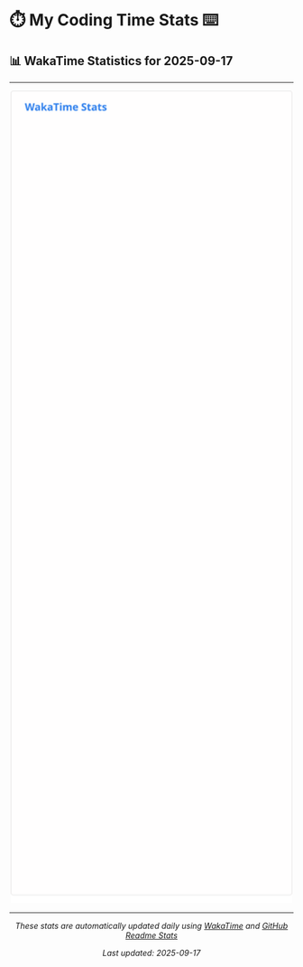 # ⏱️ My Coding Time Stats ⌨️

## 📊 WakaTime Statistics for 2025-09-17

---

<div align="center">

<img src="./images/wakatime-stats-2025-09-17.svg" alt="WakaTime Stats" width="500">

</div>

---

<div align="center">

*These stats are automatically updated daily using [WakaTime](https://wakatime.com) and [GitHub Readme Stats](https://github.com/anuraghazra/github-readme-stats)*

*Last updated: 2025-09-17*
</div>
